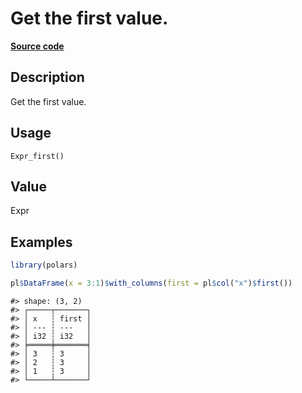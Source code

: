 

# Get the first value.

[**Source code**](https://github.com/pola-rs/r-polars/tree/c47431ca69622f79ed7a3f1d7bfee6075ffabfee/R/after-wrappers.R#L20)

## Description

Get the first value.

## Usage

<pre><code class='language-R'>Expr_first()
</code></pre>

## Value

Expr

## Examples

``` r
library(polars)

pl$DataFrame(x = 3:1)$with_columns(first = pl$col("x")$first())
```

    #> shape: (3, 2)
    #> ┌─────┬───────┐
    #> │ x   ┆ first │
    #> │ --- ┆ ---   │
    #> │ i32 ┆ i32   │
    #> ╞═════╪═══════╡
    #> │ 3   ┆ 3     │
    #> │ 2   ┆ 3     │
    #> │ 1   ┆ 3     │
    #> └─────┴───────┘
